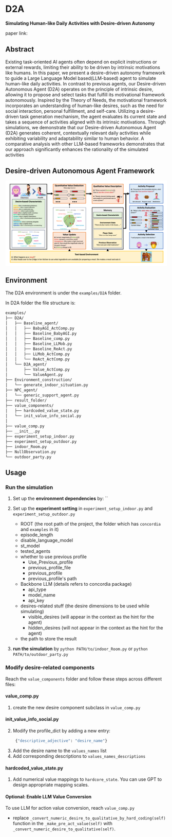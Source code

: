 # D2A
**Simulating Human-like Daily Activities with Desire-driven Autonomy**

paper link:

## Abstract

Existing task-oriented AI agents often depend on explicit instructions or external rewards, limiting their ability to be driven by intrinsic motivations like humans. In this paper, we present a desire-driven autonomy framework to guide a Large Language Model based(LLM-based) agent to simulate human-like daily activities. In contrast to previous agents, our Desire-driven Autonomous Agent (D2A) operates on the principle of intrinsic desire, allowing it to propose and select tasks that fulfill its motivational framework autonomously. Inspired by the Theory of Needs, the motivational framework incorporates an understanding of human-like desires, such as the need for social interaction, personal fulfillment, and self-care. Utilizing a desire-driven task generation mechanism, the agent evaluates its current state and takes a sequence of activities aligned with its intrinsic motivations. Through simulations, we demonstrate that our Desire-driven Autonomous Agent (D2A) generates coherent, contextually relevant daily activities while exhibiting variability and adaptability similar to human behavior. A comparative analysis with other LLM-based frameworks demonstrates that our approach significantly enhances the rationality of the simulated activities

## Desire-driven Autonomous Agent Framework

![image](imgs/framework.png)

## Environment

The D2A environment is under the `examples/D2A` folder.

In D2A folder the file structure is:
```
examples/
├── D2A/
│   ├── Baseline_agent/
│   │   ├── BabyAGI_ActComp.py
│   │   ├── Baseline_BabyAGI.py
│   │   ├── Baseline_comp.py
│   │   ├── Baseline_LLMob.py
│   │   ├── Baseline_ReAct.py
│   │   ├── LLMob_ActComp.py
│   │   └── ReAct_ActComp.py
│   └── D2A_agent/
│       ├── Value_ActComp.py
│       └── ValueAgent.py
├── Environment_construction/
│   └── generate_indoor_situation.py
├── NPC_agent/
│   └── generic_support_agent.py
├── result_folder/
├── value_components/
│   ├── hardcoded_value_state.py
│   └── init_value_info_social.py
│
├── value_comp.py
├── __init__.py
├── experiment_setup_indoor.py
├── experiment_setup_outdoor.py
├── indoor_Room.py
├── NullObservation.py
└── outdoor_party.py
```

## Usage


### Run the simulation
1. Set up the **environment dependencies** by:
  ``
2. Set up the **experiment setting** in `experiment_setup_indoor.py` and `experiment_setup_outdoor.py`
   - ROOT (the root path of the project, the folder which has `concordia` and `examples` in it)
   - episode_length
   - disable_language_model
   - st_model
   - tested_agents
   - whether to use previous profile
     - Use_Previous_profile
     - previous_profile_file
     - previous_profile
     - previous_profile's path
   - Backbone LLM (details refers to concordia package)
     - api_type
     - model_name
     - api_key
   - desires-related stuff (the desire dimensions to be used while simulating)
     - visible_desires (will appear in the context as the hint for the agent)
     - hidden_desires (will not appear in the context as the hint for the agent)
   - the path to store the result

3. **run the simulation** by `python PATH/to/indoor_Room.py` or `python PATH/to/outdoor_party.py`

### Modify desire-related components

Reach the `value_components` folder and follow these steps across different files:

#### value_comp.py
1. create the new desire component subclass in `value_comp.py`
#### init_value_info_social.py
2. Modify the profile_dict by adding a new entry:
   ```python
    {"descriptive_adjective": "desire_name"}
   ```
3. Add the desire name to the `values_names` list
4. Add corresponding descriptions to `values_names_descriptions`
#### hardcoded_value_state.py
1. Add numerical value mappings to `hardcore_state`. You can use GPT to design appropriate mapping scales.

#### Optional: Enable LLM Value Conversion
To use LLM for action value conversion, reach `value_comp.py`
- replace `_convert_numeric_desire_to_qualitative_by_hard_coding(self)` function in the `_make_pre_act_value(self)` with `_convert_numeric_desire_to_qualitative(self)`.
